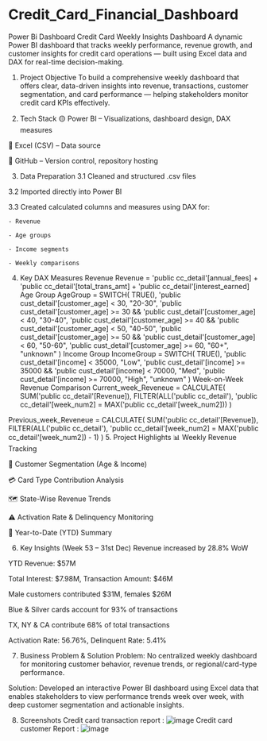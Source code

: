 # Credit_Card_Financial_Dashboard
Power Bi Dashboard
Credit Card Weekly Insights Dashboard
A dynamic Power BI dashboard that tracks weekly performance, revenue growth, and customer insights for credit card operations — built using Excel data and DAX for real-time decision-making.  

1. Project Objective
To build a comprehensive weekly dashboard that offers clear, data-driven insights into revenue, transactions, customer segmentation, and card performance — helping stakeholders monitor credit card KPIs effectively.

2. Tech Stack
🟡 Power BI – Visualizations, dashboard design, DAX measures

📗 Excel (CSV) – Data source

🐙 GitHub – Version control, repository hosting

3. Data Preparation
  3.1 Cleaned and structured .csv files

  3.2 Imported directly into Power BI

  3.3 Created calculated columns and measures using DAX for:

    - Revenue

    - Age groups

    - Income segments

    - Weekly comparisons

4. Key DAX Measures
Revenue
Revenue = 'public cc_detail'[annual_fees] + 
          'public cc_detail'[total_trans_amt] + 
          'public cc_detail'[interest_earned]
Age Group
  AgeGroup = SWITCH(
TRUE(),
'public cust_detail'[customer_age] < 30, "20-30",
'public cust_detail'[customer_age] >= 30 && 'public cust_detail'[customer_age] < 40, "30-40",
'public cust_detail'[customer_age] >= 40 && 'public cust_detail'[customer_age] < 50, "40-50",
'public cust_detail'[customer_age] >= 50 && 'public cust_detail'[customer_age] < 60, "50-60",
'public cust_detail'[customer_age] >= 60, "60+",
"unknown"
)
Income Group
IncomeGroup = SWITCH(
TRUE(),
'public cust_detail'[income] < 35000, "Low",
'public cust_detail'[income] >= 35000 && 'public cust_detail'[income] < 70000, "Med",
'public cust_detail'[income] >= 70000, "High",
"unknown"
)
Week-on-Week Revenue Comparison
Current_week_Reveneue = CALCULATE(
  SUM('public cc_detail'[Revenue]),
  FILTER(ALL('public cc_detail'),
  'public cc_detail'[week_num2] = MAX('public cc_detail'[week_num2]))
)

Previous_week_Reveneue = CALCULATE(
  SUM('public cc_detail'[Revenue]),
  FILTER(ALL('public cc_detail'),
  'public cc_detail'[week_num2] = MAX('public cc_detail'[week_num2]) - 1)
)
5. Project Highlights
📊 Weekly Revenue Tracking

👥 Customer Segmentation (Age & Income)

💳 Card Type Contribution Analysis

🗺️ State-Wise Revenue Trends

⚠️ Activation Rate & Delinquency Monitoring

📅 Year-to-Date (YTD) Summary

6. Key Insights (Week 53 – 31st Dec)
Revenue increased by 28.8% WoW

YTD Revenue: $57M

Total Interest: $7.98M, Transaction Amount: $46M

Male customers contributed $31M, females $26M

Blue & Silver cards account for 93% of transactions

TX, NY & CA contribute 68% of total transactions

Activation Rate: 56.76%, Delinquent Rate: 5.41%

7. Business Problem & Solution
Problem:
No centralized weekly dashboard for monitoring customer behavior, revenue trends, or regional/card-type performance.

Solution:
Developed an interactive Power BI dashboard using Excel data that enables stakeholders to view performance trends week over week, with deep customer segmentation and actionable insights.

8. Screenshots
Credit card transaction report :
![image](https://github.com/user-attachments/assets/a1cb3e85-345c-460c-98e8-37bfc837addf)
Credit card customer Report :
![image](https://github.com/user-attachments/assets/b1334382-7b10-4972-b6a5-a3b49524c2e2)



